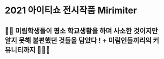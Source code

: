 # 2021 아이티쇼 전시작품 Mirimiter<br/>
## 👧🏻 미림학생들이 평소 학교생활을 하며 사소한 것이지만 알지 못해 불편했던 것들을 담았다 ! + 미림인들끼리의 커뮤니티까지 🧏🏻‍♀️
